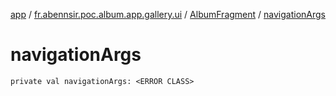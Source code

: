 [app](../../index.md) / [fr.abennsir.poc.album.app.gallery.ui](../index.md) / [AlbumFragment](index.md) / [navigationArgs](./navigation-args.md)

# navigationArgs

`private val navigationArgs: <ERROR CLASS>`